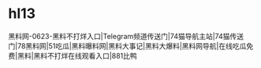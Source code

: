 # hl13
黑料网-0623-黑料不打烊入口|Telegram频道传送门|74猫导航主站|74猫传送门|78黑料网|51吃瓜|黑料曝料网|黑料大事记|黑料大爆料|黑料网导航|在线吃瓜免费|黑料|黑料不打烊在线观看入口|881比鸭
